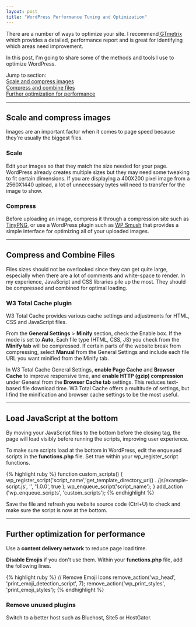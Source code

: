 ```yaml
---
layout: post
title: "WordPress Performance Tuning and Optimization"
---
```


<p>There are a number of ways to optimize your site. I recommend<a href="https://gtmetrix.com/" target="_blank"> GTmetrix</a> which provides a detailed, performance report and is great for identifying which areas need improvement.</p> 
<p>In this post, I'm going to share some of the methods and tools I use to optimize WordPress.</p>

Jump to section:<br>
<a href="#scale">Scale and compress images</a><br>
<a href="#compress">Compress and combine files</a><br>
<a href="#optimize">Further optimization for performance</a><br>

<hr />

<h2 id="scale">Scale and compress images</h2>

<p>Images are an important factor when it comes to page speed because they're usually the biggest files.</p>

<h3>Scale</h3>

<p>Edit your images so that they match the size needed for your page. WordPress already creates multiple sizes but they may need some tweaking to fit certain dimensions. If you are displaying a 400X200 pixel image from a 2560X1440 upload, a lot of unnecessary bytes will need to transfer for the image to show.</p>

<h3>Compress</h3>

<p>Before uploading an image, compress it through a compression site such as <a href="https://tinypng.com/" target="_blank">TinyPNG</a>, or use a WordPress plugin such as <a href="https://en-ca.wordpress.org/plugins/wp-smushit/" target="_blank">WP Smush</a> that provides a simple interface for optimizing all of your uploaded images.</p>

<hr />

<h2 id="compress">Compress and Combine Files</h2>

<p>Files sizes should not be overlooked since they can get quite large, especially when there are a lot of comments and white-space to render. In my experience, JavaScript and CSS libraries pile up the most. They should be compressed and combined for optimal loading.</p>

<h3>W3 Total Cache plugin</h3>

<p>W3 Total Cache provides various cache settings and adjustments for HTML, CSS and JavaScript files.</p>

<p>From the <strong>General Settings</strong> &gt; <strong>Minify</strong> section, check the Enable box. If the mode is set to <strong>Auto</strong>, Each file type (HTML, CSS, JS) you check from the <strong>Minify tab</strong> will be compressed. If certain parts of the website break from compressing, select <strong>Manual</strong> from the General Settings and include each file URL you want minified from the Minify tab.</p>

<p>In W3 Total Cache General Settings, <strong>enable Page Cache</strong> and <strong>Browser Cache</strong> to improve responsive time, and <strong>enable HTTP (gzip) compression</strong> under General from the <strong>Browser Cache tab</strong> settings. This reduces text-based file download time. W3 Total Cache offers a multitude of settings, but I find the minification and browser cache settings to be the most useful.</p>

<hr />

<h2>Load JavaScript at the bottom</h2>

<p>By moving your JavaScript files to the bottom before the closing <code></body></code> tag, the page will load visibly before running the scripts, improving user experience.</p>

<p>To make sure scripts load at the bottom in WordPress, edit the enqueued scripts in the <strong>functions.php</strong> file. Set true within your wp_register_script functions.</p>


<div class="codehilite">
{% highlight ruby %}
function custom_scripts() {
wp_register_script('script_name','get_template_directory_uri() . /js/example-script.js', '', '1.0.0', true );
wp_enqueue_script('script_name');
}
add_action ('wp_enqueue_scripts', 'custom_scripts');
{% endhighlight %}
</div>

<p>Save the file and refresh you website source code (Ctrl+U) to check and make sure the script is now at the bottom.</p>

<hr />

<h2 id="optimize">Further optimization for performance</h2>
<p>Use a <strong>content delivery network</strong> to reduce page load time.</p>

<p><strong> Disable Emojis</strong> if you don't use them. Within your <strong>functions.php</strong> file, add the following lines.</p>

<div class="codehilite">
{% highlight ruby %}
// Remove Emoji Icons
remove_action('wp_head', 'print_emoji_detection_script', 7);
remove_action('wp_print_styles', 'print_emoji_styles');
{% endhighlight %}
</div>

<h3>Remove unused plugins</h3>

<p>Switch to a better host such as Bluehost, Site5 or HostGator.</p>
